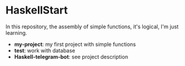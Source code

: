 # HaskellStart
In this repository, the assembly of simple functions, it's logical, I'm just learning.

* **my-project**: my first project with simple functions
* **test**: work with database
* **Haskell-telegram-bot**: see project description
